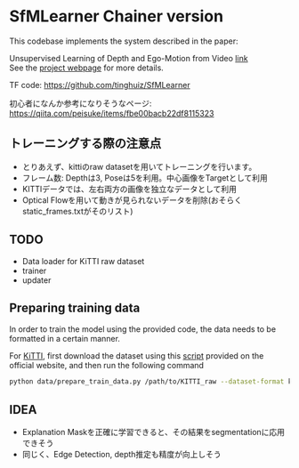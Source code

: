 # SfMLearner Chainer version
This codebase implements the system described in the paper:

Unsupervised Learning of Depth and Ego-Motion from Video [link](https://people.eecs.berkeley.edu/~tinghuiz/projects/SfMLearner/)  
See the [project webpage](https://people.eecs.berkeley.edu/~tinghuiz/projects/SfMLearner/) for more details.

TF code: https://github.com/tinghuiz/SfMLearner

初心者になんか参考になりそうなページ: https://qiita.com/peisuke/items/fbe00bacb22df8115323

## トレーニングする際の注意点
- とりあえず、kittiのraw datasetを用いてトレーニングを行います。
- フレーム数: Depthは3, Poseは5を利用。中心画像をTargetとして利用
- KITTIデータでは、左右両方の画像を独立なデータとして利用
- Optical Flowを用いて動きが見られないデータを削除(おそらくstatic_frames.txtがそのリスト)

## TODO
- Data loader for KiTTI raw dataset
- trainer
- updater

## Preparing training data
In order to train the model using the provided code, the data needs to be formatted in a certain manner.

For [KiTTI](http://www.cvlibs.net/datasets/kitti/raw_data.php), first download the dataset using this [script](http://www.cvlibs.net/download.php?file=raw_data_downloader.zip) provided on the official website, and then run the following command
```bash
python data/prepare_train_data.py /path/to/KITTI_raw --dataset-format kitti --static-frames ./data/static_frames.txt  --dump-root /path/to/KITTI_formatted --height 128 --width 416 --num-threads 8
```

## IDEA
- Explanation Maskを正確に学習できると、その結果をsegmentationに応用できそう
- 同じく、Edge Detection, depth推定も精度が向上しそう
